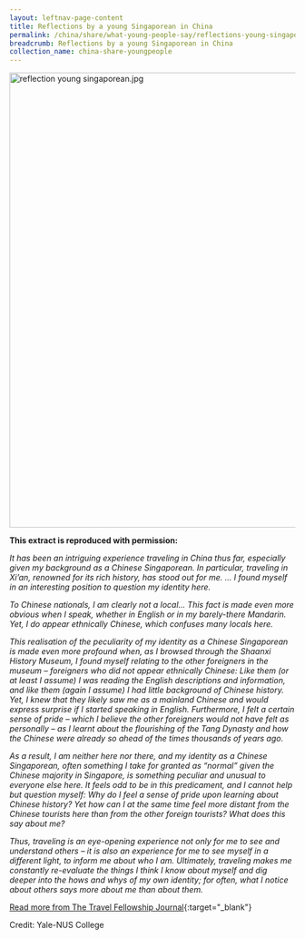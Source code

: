 ```yaml
---
layout: leftnav-page-content
title: Reflections by a young Singaporean in China
permalink: /china/share/what-young-people-say/reflections-young-singaporean/
breadcrumb: Reflections by a young Singaporean in China
collection_name: china-share-youngpeople
---
```


<img src="\images\china-youngpeople\reflection-young-singaporean.jpg" alt="reflection young singaporean.jpg" style="width:800px;" />

**This extract is reproduced with permission:**

*It has been an intriguing experience traveling in China thus far, especially given my background as a Chinese Singaporean. In particular, traveling in Xi’an, renowned for its rich history, has stood out for me. … I found myself in an interesting position to question my identity here.*

*To Chinese nationals, I am clearly not a local… This fact is made even more obvious when I speak, whether in English or in my barely-there Mandarin. Yet, I do appear ethnically Chinese, which confuses many locals here.*

*This realisation of the peculiarity of my identity as a Chinese Singaporean is made even more profound when, as I browsed through the Shaanxi History Museum, I found myself relating to the other foreigners in the museum – foreigners who did not appear ethnically Chinese: Like them (or at least I assume) I was reading the English descriptions and information, and like them (again I assume) I had little background of Chinese history. Yet, I knew that they likely saw me as a mainland Chinese and would express surprise if I started speaking in English. Furthermore, I felt a certain sense of pride – which I believe the other foreigners would not have felt as personally – as I learnt about the flourishing of the Tang Dynasty and how the Chinese were already so ahead of the times thousands of years ago.*

 *As a result, I am neither here nor there, and my identity as a Chinese Singaporean, often something I take for granted as “normal” given the Chinese majority in Singapore, is something peculiar and unusual to everyone else here. It feels odd to be in this predicament, and I cannot help but question myself: Why do I feel a sense of pride upon learning about Chinese history? Yet how can I at the same time feel more distant from the Chinese tourists here than from the other foreign tourists? What does this say about me?*

 *Thus, traveling is an eye-opening experience not only for me to see and understand others – it is also an experience for me to see myself in a different light, to inform me about who I am. Ultimately, traveling makes me constantly re-evaluate the things I think I know about myself and dig deeper into the hows and whys of my own identity; for often, what I notice about others says more about me than about them.*

[Read more from The Travel Fellowship Journal](http://travelfellowship.commons.yale-nus.edu.sg/2018/05/25/2-xian/){:target="_blank"}

Credit: Yale-NUS College